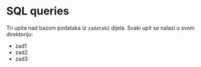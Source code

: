 # SQL queries

Tri upita nad bazom podataka iz `zadatak2` dijela. Svaki upit se nalazi u svom direktoriju:
- zad1
- zad2
- zad3